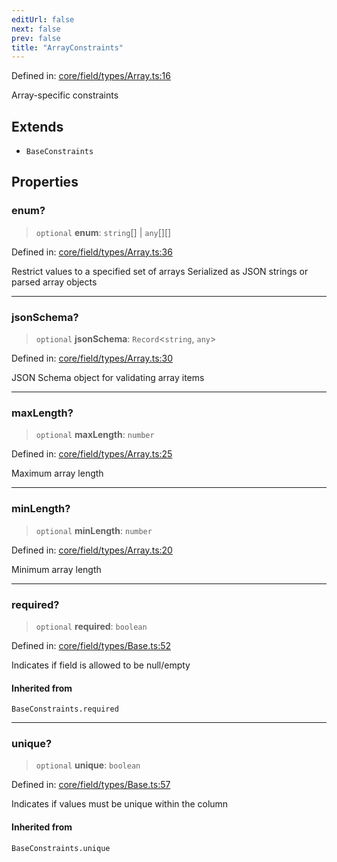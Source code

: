 ```yaml
---
editUrl: false
next: false
prev: false
title: "ArrayConstraints"
---
```


Defined in: [core/field/types/Array.ts:16](https://github.com/datisthq/dpkit/blob/5891634de8175d14853313e208ffbae144fd78eb/core/field/types/Array.ts#L16)

Array-specific constraints

## Extends

- `BaseConstraints`

## Properties

### enum?

> `optional` **enum**: `string`[] \| `any`[][]

Defined in: [core/field/types/Array.ts:36](https://github.com/datisthq/dpkit/blob/5891634de8175d14853313e208ffbae144fd78eb/core/field/types/Array.ts#L36)

Restrict values to a specified set of arrays
Serialized as JSON strings or parsed array objects

***

### jsonSchema?

> `optional` **jsonSchema**: `Record`\<`string`, `any`\>

Defined in: [core/field/types/Array.ts:30](https://github.com/datisthq/dpkit/blob/5891634de8175d14853313e208ffbae144fd78eb/core/field/types/Array.ts#L30)

JSON Schema object for validating array items

***

### maxLength?

> `optional` **maxLength**: `number`

Defined in: [core/field/types/Array.ts:25](https://github.com/datisthq/dpkit/blob/5891634de8175d14853313e208ffbae144fd78eb/core/field/types/Array.ts#L25)

Maximum array length

***

### minLength?

> `optional` **minLength**: `number`

Defined in: [core/field/types/Array.ts:20](https://github.com/datisthq/dpkit/blob/5891634de8175d14853313e208ffbae144fd78eb/core/field/types/Array.ts#L20)

Minimum array length

***

### required?

> `optional` **required**: `boolean`

Defined in: [core/field/types/Base.ts:52](https://github.com/datisthq/dpkit/blob/5891634de8175d14853313e208ffbae144fd78eb/core/field/types/Base.ts#L52)

Indicates if field is allowed to be null/empty

#### Inherited from

`BaseConstraints.required`

***

### unique?

> `optional` **unique**: `boolean`

Defined in: [core/field/types/Base.ts:57](https://github.com/datisthq/dpkit/blob/5891634de8175d14853313e208ffbae144fd78eb/core/field/types/Base.ts#L57)

Indicates if values must be unique within the column

#### Inherited from

`BaseConstraints.unique`
